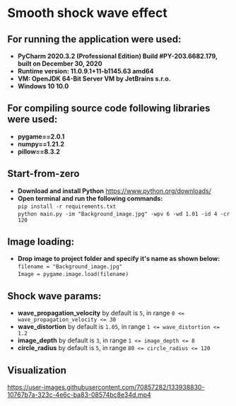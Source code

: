 # Smooth shock wave effect

## For running the application were used:
* __PyCharm 2020.3.2 (Professional Edition) Build #PY-203.6682.179, built on December 30, 2020__
* __Runtime version: 11.0.9.1+11-b1145.63 amd64__
* __VM: OpenJDK 64-Bit Server VM by JetBrains s.r.o.__
* __Windows 10 10.0__

## For compiling source code following libraries were used:
* __pygame==2.0.1__ 
* __numpy==1.21.2__
* __pillow==8.3.2__

## Start-from-zero
* __Download and install Python__ https://www.python.org/downloads/ 
* __Open terminal and run the following commands:__ \
`pip install -r requirements.txt`\
`python main.py -im "Background_image.jpg" -wpv 6 -wd 1.01 -id 4 -cr 120`
 

## Image loading:
* __Drop image to project folder and specify it's name as shown below:__ \
`filename = "Background_image.jpg"` \
`Image = pygame.image.load(filename)`


## Shock wave params:

* __wave_propagation_velocity__ by default is `5`, in range `0 <= wave_propagation_velocity <= 30`
* __wave_distortion__ by default is `1.05`, in range `1 <= wave_distortion <= 1.2`
* __image_depth__ by default is `3`, in range `1 <= image_depth <= 8`
* __circle_radius__ by default is `5`, in range `80 <= circle_radius <= 120`

## Visualization




https://user-images.githubusercontent.com/70857282/133938830-10767b7a-323c-4e6c-ba83-08574bc8e34d.mp4


